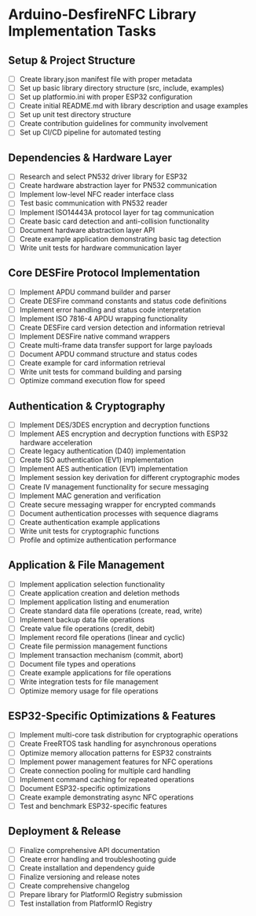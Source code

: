 # Arduino-DesfireNFC Library Implementation Tasks

## Setup & Project Structure
- [ ] Create library.json manifest file with proper metadata
- [ ] Set up basic library directory structure (src, include, examples)
- [ ] Set up platformio.ini with proper ESP32 configuration
- [ ] Create initial README.md with library description and usage examples
- [ ] Set up unit test directory structure
- [ ] Create contribution guidelines for community involvement
- [ ] Set up CI/CD pipeline for automated testing

## Dependencies & Hardware Layer
- [ ] Research and select PN532 driver library for ESP32
- [ ] Create hardware abstraction layer for PN532 communication
- [ ] Implement low-level NFC reader interface class
- [ ] Test basic communication with PN532 reader
- [ ] Implement ISO14443A protocol layer for tag communication
- [ ] Create basic card detection and anti-collision functionality
- [ ] Document hardware abstraction layer API
- [ ] Create example application demonstrating basic tag detection
- [ ] Write unit tests for hardware communication layer

## Core DESFire Protocol Implementation
- [ ] Implement APDU command builder and parser
- [ ] Create DESFire command constants and status code definitions
- [ ] Implement error handling and status code interpretation
- [ ] Implement ISO 7816-4 APDU wrapping functionality
- [ ] Create DESFire card version detection and information retrieval
- [ ] Implement DESFire native command wrappers
- [ ] Create multi-frame data transfer support for large payloads
- [ ] Document APDU command structure and status codes
- [ ] Create example for card information retrieval
- [ ] Write unit tests for command building and parsing
- [ ] Optimize command execution flow for speed

## Authentication & Cryptography
- [ ] Implement DES/3DES encryption and decryption functions
- [ ] Implement AES encryption and decryption functions with ESP32 hardware acceleration
- [ ] Create legacy authentication (D40) implementation
- [ ] Create ISO authentication (EV1) implementation
- [ ] Implement AES authentication (EV1) implementation
- [ ] Implement session key derivation for different cryptographic modes
- [ ] Create IV management functionality for secure messaging
- [ ] Implement MAC generation and verification
- [ ] Create secure messaging wrapper for encrypted commands
- [ ] Document authentication processes with sequence diagrams
- [ ] Create authentication example applications
- [ ] Write unit tests for cryptographic functions
- [ ] Profile and optimize authentication performance

## Application & File Management
- [ ] Implement application selection functionality
- [ ] Create application creation and deletion methods
- [ ] Implement application listing and enumeration
- [ ] Create standard data file operations (create, read, write)
- [ ] Implement backup data file operations
- [ ] Create value file operations (credit, debit)
- [ ] Implement record file operations (linear and cyclic)
- [ ] Create file permission management functions
- [ ] Implement transaction mechanism (commit, abort)
- [ ] Document file types and operations
- [ ] Create example applications for file operations
- [ ] Write integration tests for file management
- [ ] Optimize memory usage for file operations

## ESP32-Specific Optimizations & Features
- [ ] Implement multi-core task distribution for cryptographic operations
- [ ] Create FreeRTOS task handling for asynchronous operations
- [ ] Optimize memory allocation patterns for ESP32 constraints
- [ ] Implement power management features for NFC operations
- [ ] Create connection pooling for multiple card handling
- [ ] Implement command caching for repeated operations
- [ ] Document ESP32-specific optimizations
- [ ] Create example demonstrating async NFC operations
- [ ] Test and benchmark ESP32-specific features

## Deployment & Release
- [ ] Finalize comprehensive API documentation
- [ ] Create error handling and troubleshooting guide
- [ ] Create installation and dependency guide
- [ ] Finalize versioning and release notes
- [ ] Create comprehensive changelog
- [ ] Prepare library for PlatformIO Registry submission
- [ ] Test installation from PlatformIO Registry 